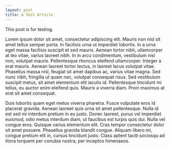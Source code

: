 ```yaml
---
layout: post
title: A Test Article
---
```


This post is for testing.

Lorem ipsum dolor sit amet, consectetur adipiscing elit. Mauris non nisl sit amet tellus semper porta. In facilisis urna ut imperdiet lobortis. In a urna eget massa facilisis suscipit et sed mauris. Aenean tortor nibh, ullamcorper at leo vitae, varius laoreet nibh. In in arcu condimentum, vestibulum nisl non, volutpat mauris. Pellentesque rhoncus eleifend ullamcorper. Integer a erat mauris. Aenean laoreet tortor lectus, in laoreet lacus volutpat vitae. Phasellus massa nisl, feugiat sit amet dapibus ac, varius vitae magna. Sed nunc nibh, fringilla ut quam nec, volutpat consequat risus. Sed vestibulum suscipit metus, sit amet elementum elit iaculis id. Pellentesque tincidunt mi tellus, eu auctor enim eleifend quis. Mauris a viverra diam. Proin maximus at erat sit amet consequat.

<!--more-->

Duis lobortis quam eget metus viverra pharetra. Fusce vulputate eros id placerat gravida. Aenean laoreet quis urna sit amet pellentesque. Nulla id est sed mi interdum pretium in eu justo. Donec laoreet, purus vel imperdiet euismod, odio metus interdum diam, ut faucibus est turpis quis dui. Nulla vel congue eros. Quisque varius elementum elit. Cras tempor consectetur dolor sit amet posuere. Phasellus gravida blandit congue. Aliquam libero mi, congue pretium elit in, cursus tincidunt justo. Class aptent taciti sociosqu ad litora torquent per conubia nostra, per inceptos himenaeos.